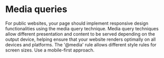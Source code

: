 # Media queries

For public websites, your page should implement responsive design functionalities using the media query technique. 
Media query techniques allow different presentation and content to be served depending on the output device, helping ensure that your website renders optimally on all devices and platforms. The '@media' rule allows different style rules for screen sizes. Use a mobile-first approach.
